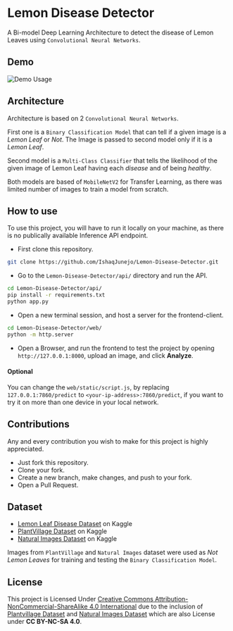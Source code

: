 # Lemon Disease Detector

A Bi-model Deep Learning Architecture to detect the disease of Lemon Leaves using `Convolutional Neural Networks`.

## Demo

![Demo Usage](Images/Usage-Demo.gif)

## Architecture

Architecture is based on 2 `Convolutional Neural Networks`.

First one is a `Binary Classification Model` that can tell if a given image is a *Lemon Leaf* or *Not*. The Image is passed to second model only if it is a *Lemon Leaf*.

Second model is a `Multi-Class Classifier` that tells the likelihood of the given image of Lemon Leaf having each *disease* and of being *healthy*.

Both models are based of `MobileNetV2` for Transfer Learning, as there was limited number of images to train a model from scratch.

## How to use

To use this project, you will have to run it locally on your machine, as there is no publically available Inference API endpoint.

- First clone this repository.
``` bash
git clone https://github.com/IshaqJunejo/Lemon-Disease-Detector.git
```
- Go to the `Lemon-Disease-Detector/api/` directory and run the API.
``` bash
cd Lemon-Disease-Detector/api/
pip install -r requirements.txt
python app.py
```
- Open a new terminal session, and host a server for the frontend-client.
``` bash
cd Lemon-Disease-Detector/web/
python -m http.server
```
- Open a Browser, and run the frontend to test the project by opening `http://127.0.0.1:8000`, upload an image, and click **Analyze**.

#### Optional

You can change the `web/static/script.js`, by replacing `127.0.0.1:7860/predict` to `<your-ip-address>:7860/predict`, if you want to try it on more than one device in your local network.

## Contributions

Any and every contribution you wish to make for this project is highly appreciated.

- Just fork this repository.
- Clone your fork.
- Create a new branch, make changes, and push to your fork.
- Open a Pull Request.

## Dataset

- [Lemon Leaf Disease Dataset](https://www.kaggle.com/datasets/mahmoudshaheen1134/lemon-leaf-disease-dataset-lldd) on Kaggle
- [PlantVillage Dataset](https://www.kaggle.com/datasets/abdallahalidev/plantvillage-dataset) on Kaggle
- [Natural Images Dataset](https://www.kaggle.com/datasets/prasunroy/natural-images) on Kaggle

Images from `PlantVillage` and `Natural Images` dataset were used as *Not Lemon Leaves* for training and testing the `Binary Classification Model`.

## License

This project is Licensed Under [Creative Commons Attribution-NonCommercial-ShareAlike 4.0 International](LICENSE) due to the inclusion of [Plantvillage Dataset](https://www.kaggle.com/datasets/abdallahalidev/plantvillage-dataset) and [Natural Images Dataset](https://www.kaggle.com/datasets/prasunroy/natural-images) which are also License under **CC BY-NC-SA 4.0**. 